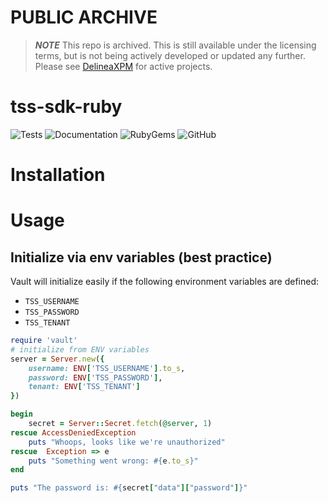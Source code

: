 # PUBLIC ARCHIVE

> ***NOTE***
> This repo is archived.
> This is still available under the licensing terms, but is not being actively developed or updated any further. Please see [DelineaXPM](https://github.com/DelineaXPM) for active projects.

# tss-sdk-ruby

![Tests](https://github.com/thycotic/tss-sdk-ruby/workflows/Tests/badge.svg)
![Documentation](https://github.com/thycotic/tss-sdk-ruby/workflows/Documentation/badge.svg)
![RubyGems](https://github.com/thycotic/tss-sdk-ruby/workflows/RubyGems/badge.svg)
![GitHub](https://github.com/thycotic/tss-sdk-ruby/workflows/GitHub/badge.svg)

# Installation

# Usage

## Initialize via env variables (best practice)

Vault will initialize easily if the following environment variables are defined:

* `TSS_USERNAME`
* `TSS_PASSWORD`
* `TSS_TENANT`

```ruby
require 'vault'
# initialize from ENV variables
server = Server.new({
    username: ENV['TSS_USERNAME'].to_s,
    password: ENV['TSS_PASSWORD'],
    tenant: ENV['TSS_TENANT']
})

begin
    secret = Server::Secret.fetch(@server, 1)
rescue AccessDeniedException
    puts "Whoops, looks like we're unauthorized"
rescue  Exception => e
    puts "Something went wrong: #{e.to_s}"
end

puts "The password is: #{secret["data"]["password"]}"
```
